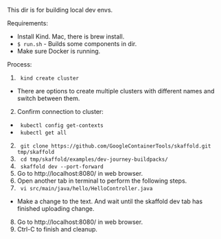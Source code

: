 This dir is for building local dev envs.

Requirements:
* Install Kind. Mac, there is brew install. 
* ```$ run.sh``` - Builds some components in dir.
* Make sure Docker is running. 

Process:
1. ``` kind create cluster``` 
  * There are options to create multiple clusters with different names and switch between them. 
2. Confirm connection to cluster:
  * ``` kubectl config get-contexts```
  * ``` kubectl get all```
2. ``` git clone https://github.com/GoogleContainerTools/skaffold.git tmp/skaffold```
3. ``` cd tmp/skaffold/examples/dev-journey-buildpacks/``` 
4. ``` skaffold dev --port-forward``` 
5. Go to http://localhost:8080/ in web browser. 
6. Open another tab in terminal to perform the following steps. 
7. ``` vi src/main/java/hello/HelloController.java```  
  * Make a change to the text. And wait until the skaffold dev tab has finished uploading change.
8. Go to http://localhost:8080/ in web browser. 
9. Ctrl-C to finish and cleanup.
